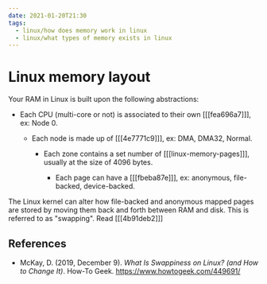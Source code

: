 ```yaml
---
date: 2021-01-20T21:30
tags: 
  - linux/how does memory work in linux
  - linux/what types of memory exists in linux
---
```


# Linux memory layout

Your RAM in Linux is built upon the following abstractions:

- Each CPU (multi-core or not) is associated to their own [[[fea696a7]]], ex: Node 0.

  - Each node is made up of [[[4e7771c9]]], ex: DMA, DMA32, Normal.

    - Each zone contains a set number of [[[linux-memory-pages]]], usually at the size of 4096
      bytes.

      - Each page can have a [[[fbeba87e]]], ex: anonymous, file-backed,
        device-backed.
    
The Linux kernel can alter how file-backed and anonymous mapped pages are stored
by moving them back and forth between RAM and disk. This is referred to as
"swapping". Read [[[4b91deb2]]]

## References

- McKay, D. (2019, December 9). *What Is Swappiness on Linux? (and How to Change
  It)*. How-To Geek. <https://www.howtogeek.com/449691/>

